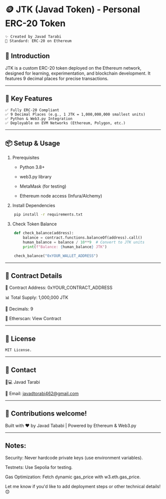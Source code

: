 # 🪙 JTK (Javad Token) - Personal ERC-20 Token
    ✨ Created by Javad Tarabi
    🔗 Standard: ERC-20 on Ethereum


## 🚀 Introduction

JTK is a custom ERC-20 token deployed on the Ethereum network, designed for learning, experimentation, and blockchain development. It features 9 decimal places for precise transactions.

---

## 🔑 Key Features

    ✅ Fully ERC-20 Compliant
    ✅ 9 Decimal Places (e.g., 1 JTK = 1,000,000,000 smallest units)
    ✅ Python & Web3.py Integration
    ✅ Deployable on EVM Networks (Ethereum, Polygon, etc.)

---

## 📦 Setup & Usage
1. Prerequisites

    - Python 3.8+

    - web3.py library

    - MetaMask (for testing)

    - Ethereum node access (Infura/Alchemy)


2. Install Dependencies
```bash
    pip install -r requirements.txt
```


3. Check Token Balance

```python
    def check_balance(address):
        balance = contract.functions.balanceOf(address).call()
        human_balance = balance / 10**9  # Convert to JTK units
        print(f"Balance: {human_balance} JTK")

    check_balance("0xYOUR_WALLET_ADDRESS")
```

---

## 🔗 Contract Details

📜 Contract Address: 0xYOUR_CONTRACT_ADDRESS

📊 Total Supply: 1,000,000 JTK

🔢 Decimals: 9

📄 Etherscan: View Contract

---

## 📜 License

    MIT License.

---

## 💬 Contact

👨💻 Javad Tarabi

📧 Email: javadtorabi462@gmail.com

---

## 🌟 Contributions welcome!

Built with ❤️ by Javad Tababi | Powered by Ethereum & Web3.py

---

## Notes:

Security: Never hardcode private keys (use environment variables).

Testnets: Use Sepolia for testing.

Gas Optimization: Fetch dynamic gas_price with w3.eth.gas_price.

Let me know if you'd like to add deployment steps or other technical details! 😊